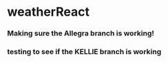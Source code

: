 # weatherReact





### Making sure the Allegra branch is working!

### testing to see if the KELLIE branch is working

